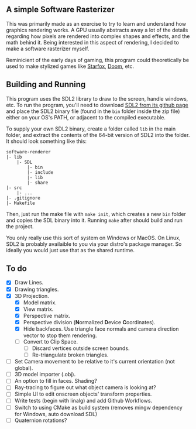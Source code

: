 ## A simple Software Rasterizer

This was primarily made as an exercise to try to learn and understand how graphics rendering works. A GPU usually abstracts away a lot of the details regarding how pixels are rendered into complex shapes and effects, and the math behind it. Being interested in this aspect of rendering, I decided to make a software rasterizer myself.

Reminicient of the early days of gaming, this program could theoretically be used to make stylized games like [Starfox](https://en.wikipedia.org/wiki/Star_Fox_%281993_video_game%29), [Doom](https://en.wikipedia.org/wiki/Doom_(1993_video_game)), etc.

## Building and Running

This program uses the SDL2 library to draw to the screen, handle windows, etc. To run the program, you'll need to download [SDL2 from its github page](https://github.com/libsdl-org/SDL/releases/) and place the SDL2 binary file (found in the `bin` folder inside the zip file) either on your OS's PATH, or adjacent to the compiled executable.

To supply your own SDL2 binary, create a folder called `lib` in the main folder, and extract the contents of the 64-bit version of SDL2 into the folder. It should look something like this:
```
software-renderer
|- lib
    |- SDL
        |- bin
        |- include
        |- lib
        |- share
|- src 
    |- ...
|- .gitignore
|- Makefile
```

Then, just run the make file with `make init`, which creates a new `bin` folder and copies the SDL binary into it. Running `make` after should build and run the project.

You only really use this sort of system on Windows or MacOS. On Linux, SDL2 is probably availaible to you via your distro's package manager. So ideally you would just use that as the shared runtime.

## To do
- [x] Draw Lines.
- [x] Drawing triangles.
- [x] 3D Projection.
    - [x] Model matrix.
    - [x] View matrix.
    - [x] Perspective matrix.
    - [x] Perspective division (**N**ormalized **D**evice **C**oordinates).
    - [x] Hide backfaces. Use triangle face normals and camera direction vector to stop them rendering.
    - [ ] Convert to Clip Space.
        - [ ] Discard vertices outside screen bounds.
        - [ ] Re-triangulate broken triangles.
- [ ] Set Camera movement to be relative to it's current orientation (not global).
- [ ] 3D model importer (.obj).
- [ ] An option to fill in faces. Shading?
- [ ] Ray-tracing to figure out what object camera is looking at?
- [ ] Simple UI to edit onscreen objects' transform properties.
- [ ] Write tests (begin with linalg) and add Github Workflows.
- [ ] Switch to using CMake as build system (removes mingw dependency for Windows, auto download SDL)
- [ ] Quaternion rotations?
